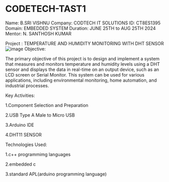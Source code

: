 # CODETECH-TAST1
Name: B.SRI VISHNU
Company: CODTECH IT SOLUTIONS
ID: CT8ES1395
Domain: EMBEDDED SYSTEM
Duration: JUNE 25TH to AUG 25TH 2024
Mentor: N. SANTHOSH KUMAR


Project : TEMPERATURE AND HUMIDITY MONITORING WITH DHT SENSOR
![image](https://github.com/user-attachments/assets/06fafe94-24bb-450d-8db4-47196af1f78f)
Objective:

The primary objective of this project is to design and implement a system that measures and monitors temperature and humidity levels using a DHT sensor and displays the data in real-time on an output device, such as an LCD screen or Serial Monitor. This system can be used for various applications, including environmental monitoring, home automation, and industrial processes.

Key Activities:

1.Component Selection and Preparation

2.USB Type A Male to Micro USB

3.Arduino IDE

4.DHT11 SENSOR

Technologies Used:

1.c++ programmimg languages

2.embedded c

3.standard APL(arduino programming language)
